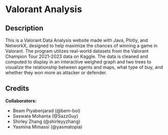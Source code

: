 # Valorant Analysis

## Description
This is a Valorant Data Analysis website made with Java, Plotly, and NetworkX, designed to help maximize the chances of winning
a game in Valorant. The program utilizes real-world datasets from the Valorant Champion Tour 2021-2023 data on Kaggle. The data is cleaned and computed
to display in an interactive weighed graph and two trees to visualize the relationship between agents and maps, what type of buy, and whether they won 
more as attacker or defender.

## Credits
__Collaborators:__
* Beam Piyabenjarad (@bem-boi)
* Saswata Mohanta (@SazzGuy)
* Shirley Zhang (@shirleyyzhang)
* Yasmina Mimassi (@yasmatopia)
